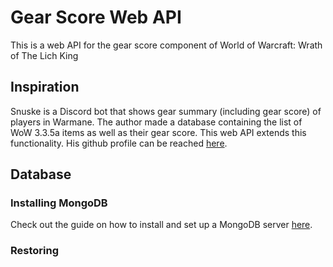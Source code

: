 # Gear Score Web API
This is a web API for the gear score component of World of Warcraft: Wrath of The Lich King

## Inspiration
Snuske is a Discord bot that shows gear summary (including gear score) of players in Warmane. The author made a database
containing the list of WoW 3.3.5a items as well as their gear score. This web API extends this functionality. His github
profile can be reached [here](https://github.com/mortenmoulder/Snuske).

## Database
### Installing MongoDB
Check out the guide on how to install and set up a MongoDB server [here](###).

### Restoring

